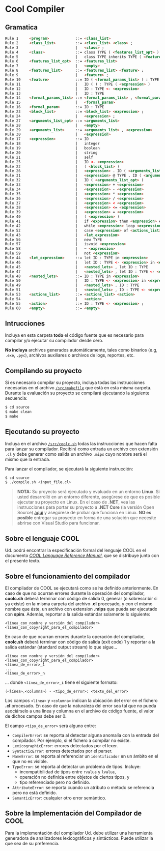 # Cool Compiler

## Gramatica

```html
Rule 1     <program>            ::= <class_list>
Rule 2     <class_list>         ::= <class_list> <class> ;
Rule 3                          |   <class> ;
Rule 4     <class>              ::= class TYPE ( <features_list_opt> )
Rule 5                          |   class TYPE inherits TYPE ( <features_list_opt> )
Rule 6     <features_list_opt>  ::= <features_list>
Rule 7                          |   <empty>
Rule 8     <features_list>      ::= <features_list> <feature> ;
Rule 9                          |   <feature> ;
Rule 10    <feature>            ::= ID ( <formal_params_list> ) : TYPE ( <expression> )
Rule 11                         |   ID ( ) : TYPE ( <expression> )
Rule 12                         |   ID : TYPE <- <expression>
Rule 13                         |   ID : TYPE
Rule 14    <formal_params_list> ::= <formal_params_list> , <formal_param>
Rule 15                         |   <formal_param>
Rule 16    <formal_param>       ::= ID : TYPE
Rule 23    <block_list>         ::= <block_list> <expression> ;
Rule 24                         |   <expression> ;
Rule 27    <arguments_list_opt> ::= <arguments_list>
Rule 28                         |   <empty>
Rule 29    <arguments_list>     ::= <arguments_list> , <expression>
Rule 30                         |   <expression>
Rule 17    <expression>         ::= ID
Rule 18                         |   integer
Rule 19                         |   boolean
Rule 20                         |   string
Rule 21                         |   self
Rule 25                         |   ID <- <expression>
Rule 22                         |   ( <block_list> )
Rule 26                         |   <expression> . ID ( <arguments_list_opt> )
Rule 31                         |   <expression> @ TYPE . ID ( <arguments_list_opt> )
Rule 32                         |   ID ( <arguments_list_opt> )
Rule 33                         |   <expression> + <expression>
Rule 34                         |   <expression> - <expression>
Rule 35                         |   <expression> * <expression>
Rule 36                         |   <expression> / <expression>
Rule 37                         |   <expression> < <expression>
Rule 38                         |   <expression> <= <expression>
Rule 39                         |   <expression> = <expression>
Rule 40                         |   ( <expression> )
Rule 41                         |   if <expression> then <expression> else <expression> fi
Rule 42                         |   while <expression> loop <expression> pool
Rule 52                         |   case <expression> of <actions_list> esac
Rule 43                         |   <let_expression>
Rule 56                         |   new TYPE
Rule 57                         |   isvoid <expression>
Rule 58                         |   ~ <expression>
Rule 59                         |   not <expression>
Rule 44    <let_expression>     ::= let ID : TYPE in <expression>
Rule 46                         |   let ID : TYPE <- <expression> in <expression>
Rule 45                         |   <nested_lets> , let ID : TYPE
Rule 47                         |   <nested_lets> , let ID : TYPE <- <expression>
Rule 48    <nested_lets>        ::= ID : TYPE in <expression>
Rule 50                         |   ID : TYPE <- <expression> in <expression>
Rule 49                         |   <nested_lets> , ID : TYPE
Rule 51                         |   <nested_lets> , ID : TYPE <- <expression>
Rule 53    <actions_list>       ::= <actions_list> <action>
Rule 54                         |   <action>
Rule 55    <action>             ::= ID : TYPE <- <expression> ;
Rule 60    <empty>              ::= <empty>
```

## Intrucciones

Incluya en esta carpeta **todo** el código fuente que es necesario para compilar y/o ejecutar su compilador desde cero.

**No incluya** archivos generados automáticamente, tales como binarios (e.g, `.exe`, `.pyc`), archivos auxiliares o archivos de logs, reportes, etc.

## Compilando su proyecto

Si es necesario compilar su proyecto, incluya todas las instrucciones necesarias en el archivo [`/src/makefile`](/src/makefile) que está en esta misma carpeta.
Durante la evaluación su proyecto se compilará ejecutando la siguiente secuencia:

```bash
$ cd source
$ make clean
$ make
```

## Ejecutando su proyecto

Incluya en el archivo [`/src/coolc.sh`](/src/compile.sh) todas las instrucciones que hacen falta para lanzar su compilador. Recibirá como entrada un archivo con extensión `.cl` y debe generar como salida un archivo `.mips` cuyo nombre será el mismo que la entrada.

Para lanzar el compilador, se ejecutará la siguiente instrucción:

```bash
$ cd source
$ ./compile.sh <input_file.cl>
```

> **NOTA:** Su proyecto será ejecutado y evaluado en un entorno **Linux**. Si usted desarrolló en un entorno diferente, asegúrese de que es posible ejecutar su proyecto en Linux. En el caso de **.NET**, vea las instrucciones para portar su proyecto a **.NET Core** (la versión Open Source) [aquí](https://.net.microsoft.com/) y asegúrese de probar que funciona en Linux. **NO es posible** entregar su proyecto en forma de una solución que necesite abrirse con Visual Studio para funcionar.

## Sobre el lenguaje COOL

Ud. podrá encontrar la especificación formal del lenguaje COOL en el documento [_COOL Language Reference Manual_](../doc/cool-manual.pdf), que se distribuye junto con el presente texto.

## Sobre el funcionamiento del compilador

El compilador de COOL se ejecutará como se ha definido anteriormente.
En caso de que no ocurran errores durante la operación del compilador, **coolc.sh** deberá terminar con código de salida 0, generar (o sobrescribir si ya existe) en la misma carpeta del archivo **.cl** procesado, y con el mismo nombre que éste, un archivo con extension **.mips** que pueda ser ejecutado con **spim**. Además, reportar a la salida estándar solamente lo siguiente:

    <línea_con_nombre_y_versión_del_compilador>
    <línea_con_copyright_para_el_compilador>

En caso de que ocurran errores durante la operación del compilador, **coolc.sh** deberá terminar con código
de salida (exit code) 1 y reportar a la salida estándar (standard output stream) lo que sigue...

    <línea_con_nombre_y_versión_del_compilador>
    <línea_con_copyright_para_el_compilador>
    <línea_de_error>_1
    ...
    <línea_de_error>_n

... donde `<línea_de_error>_i` tiene el siguiente formato:

    (<línea>,<columna>) - <tipo_de_error>: <texto_del_error>

Los campos `<línea>` y `<columna>` indican la ubicación del error en el fichero **.cl** procesado. En caso
de que la naturaleza del error sea tal que no pueda asociárselo a una línea y columna en el archivo de
código fuente, el valor de dichos campos debe ser 0.

El campo `<tipo_de_error>` será alguno entre:

- `CompilerError`: se reporta al detectar alguna anomalía con la entrada del compilador. Por ejemplo, si el fichero a compilar no existe.
- `LexicographicError`: errores detectados por el lexer.
- `SyntacticError`: errores detectados por el parser.
- `NameError`: se reporta al referenciar un `identificador` en un ámbito en el que no es visible.
- `TypeError`: se reporta al detectar un problema de tipos. Incluye:
    - incompatibilidad de tipos entre `rvalue` y `lvalue`,
    - operación no definida entre objetos de ciertos tipos, y
    - tipo referenciado pero no definido.
- `AttributeError`: se reporta cuando un atributo o método se referencia pero no está definido.
- `SemanticError`: cualquier otro error semántico.

## Sobre la Implementación del Compilador de COOL

Para la implementación del compilador Ud. debe utilizar una herramienta generadora de analizadores
lexicográficos y sintácticos. Puede utilizar la que sea de su preferencia.
